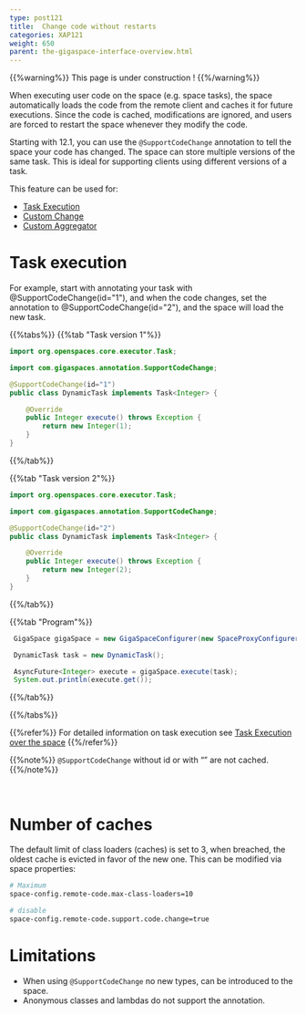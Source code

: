 ```yaml
---
type: post121
title:  Change code without restarts
categories: XAP121
weight: 650
parent: the-gigaspace-interface-overview.html
---
```



{{%warning%}}
This page is under construction !
{{%/warning%}}


When executing user code on the space (e.g. space tasks), the space automatically loads the code from the remote client and caches it for future executions.
Since the code is cached, modifications are ignored, and users are forced to restart the space whenever they modify the code.

Starting with 12.1, you can use the `@SupportCodeChange` annotation to tell the space your code has changed.
The space can store multiple versions of the same task. This is ideal for supporting clients using different versions of a task.


This feature can be used for:

- [Task Execution](./task-execution-overview.html)<br>
- [Custom Change](./change-api-custom-operation.html)<br>
- [Custom Aggregator](./aggregators.html#custom-aggregation)


# Task execution

For example, start with annotating your task with @SupportCodeChange(id="1"), and when the code changes, set the annotation to @SupportCodeChange(id="2"), and the space will load the new task.


{{%tabs%}}
{{%tab "Task version 1"%}}
 

```java
import org.openspaces.core.executor.Task;

import com.gigaspaces.annotation.SupportCodeChange;

@SupportCodeChange(id="1")
public class DynamicTask implements Task<Integer> {

	@Override
	public Integer execute() throws Exception {
		return new Integer(1);
	}
}
```
{{%/tab%}}

{{%tab "Task version 2"%}}

```java
import org.openspaces.core.executor.Task;

import com.gigaspaces.annotation.SupportCodeChange;

@SupportCodeChange(id="2")
public class DynamicTask implements Task<Integer> {

	@Override
	public Integer execute() throws Exception {
		return new Integer(2);
	}
}
```
{{%/tab%}}

{{%tab "Program"%}}
```java
 GigaSpace gigaSpace = new GigaSpaceConfigurer(new SpaceProxyConfigurer("xapSpace")).gigaSpace();

 DynamicTask task = new DynamicTask();

 AsyncFuture<Integer> execute = gigaSpace.execute(task);
 System.out.println(execute.get());
```
{{%/tab%}}

{{%/tabs%}}


{{%refer%}}
For detailed information on task execution see [Task Execution over the space](./task-execution-overview.html)
{{%/refer%}}



{{%note%}}
`@SupportCodeChange` without id or with “” are not cached.
{{%/note%}}

<br>


# Number of caches

The default limit of class loaders (caches) is set to 3, when breached, the oldest cache is evicted in favor of the new one.
This can be modified via space properties:

```bash
# Maximum
space-config.remote-code.max-class-loaders=10

# disable
space-config.remote-code.support.code.change=true
```



# Limitations

- When using `@SupportCodeChange` no new types, can be introduced to the space.
- Anonymous classes and lambdas do not support the annotation.
 